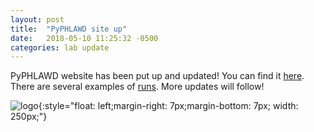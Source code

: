 ```yaml
---
layout: post
title:  "PyPHLAWD site up"
date:   2018-05-10 11:25:32 -0500
categories: lab update
---
```

PyPHLAWD website has been put up and updated! You can find it [here](https://fephyfofum.github.io/PyPHLAWD/). There are several examples of [runs](https://fephyfofum.github.io/PyPHLAWD/runs/). More updates will follow! 

![logo](https://fephyfofum.github.io/PyPHLAWD/assets/img/pyphlawd_log.png){:style="float: left;margin-right: 7px;margin-bottom: 7px; width: 250px;"}
